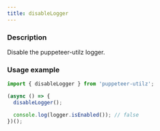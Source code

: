 ```yaml
---
title: disableLogger
---
```


### Description

Disable the puppeteer-utilz logger.

### Usage example

```js
import { disableLogger } from 'puppeteer-utilz';

(async () => {
  disableLogger();

  console.log(logger.isEnabled()); // false
})();
```
